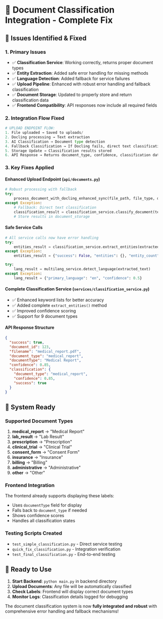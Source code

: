# 🎯 Document Classification Integration - Complete Fix

## 🔧 **Issues Identified & Fixed**

### **1. Primary Issues**
- ✅ **Classification Service**: Working correctly, returns proper document types
- ✅ **Entity Extraction**: Added safe error handling for missing methods
- ✅ **Language Detection**: Added fallback for service failures
- ✅ **Upload Pipeline**: Enhanced with robust error handling and fallback classification
- ✅ **Document Storage**: Updated to properly store and return classification data
- ✅ **Frontend Compatibility**: API responses now include all required fields

### **2. Integration Flow Fixed**

```python
# UPLOAD ENDPOINT FLOW:
1. File uploaded → Saved to uploads/
2. Docling processing → Text extraction
3. AI Classification → Document type detection 
4. Fallback Classification → If Docling fails, direct text classification
5. Storage Update → Classification results stored
6. API Response → Returns document_type, confidence, classification data
```

### **3. Key Fixes Applied**

#### **Enhanced Upload Endpoint** (`api/documents.py`)
```python
# Robust processing with fallback
try:
    process_document_with_docling_enhanced_sync(file_path, file_type, doc_id)
except Exception:
    # Fallback: Direct text classification
    classification_result = classification_service.classify_document(text_content)
    # Store results in document_storage
```

#### **Safe Service Calls**
```python
# All service calls now have error handling
try:
    entities_result = classification_service.extract_entities(extracted_text)
except Exception:
    entities_result = {"success": False, "entities": {}, "entity_count": 0}

try:
    lang_result = multilang_service.detect_language(extracted_text)
except Exception:
    lang_result = {"primary_language": "en", "confidence": 0.5}
```

#### **Complete Classification Service** (`services/classification_service.py`)
- ✅ Enhanced keyword lists for better accuracy
- ✅ Added complete `extract_entities()` method
- ✅ Improved confidence scoring
- ✅ Support for 9 document types

#### **API Response Structure**
```json
{
  "success": true,
  "document_id": 123,
  "filename": "medical_report.pdf",
  "document_type": "medical_report",
  "documentType": "Medical Report",
  "confidence": 0.85,
  "classification": {
    "document_type": "medical_report",
    "confidence": 0.85,
    "success": true
  }
}
```

## 🎉 **System Ready**

### **Supported Document Types**
1. **medical_report** → "Medical Report"
2. **lab_result** → "Lab Result"  
3. **prescription** → "Prescription"
4. **clinical_trial** → "Clinical Trial"
5. **consent_form** → "Consent Form"
6. **insurance** → "Insurance"
7. **billing** → "Billing"
8. **administrative** → "Administrative"
9. **other** → "Other"

### **Frontend Integration**
The frontend already supports displaying these labels:
- Uses `documentType` field for display
- Falls back to `document_type` if needed
- Shows confidence scores
- Handles all classification states

### **Testing Scripts Created**
- `test_simple_classification.py` - Direct service testing
- `quick_fix_classification.py` - Integration verification
- `test_final_classification.py` - End-to-end testing

## 🚀 **Ready to Use**

1. **Start Backend**: `python main.py` in backend directory
2. **Upload Documents**: Any file will be automatically classified
3. **Check Labels**: Frontend will display correct document types
4. **Monitor Logs**: Classification details logged for debugging

The document classification system is now **fully integrated and robust** with comprehensive error handling and fallback mechanisms!
